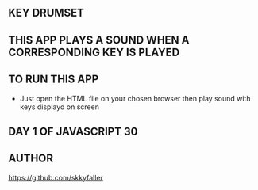 ## KEY DRUMSET

## THIS APP PLAYS A SOUND WHEN A CORRESPONDING KEY IS PLAYED

## TO RUN THIS APP

- Just open the HTML file on your chosen browser then play sound with keys displayd on screen

## DAY 1 OF JAVASCRIPT 30

## AUTHOR

https://github.com/skkyfaller
